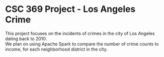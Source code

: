 # CSC 369 Project - Los Angeles Crime
This project focuses on the incidents of crimes in the city of Los Angeles dating back to 2010.  
We plan on using Apache Spark to compare the number of crime counts to income, for each neighborhood district in the city.
